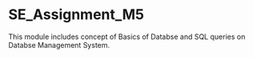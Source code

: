 # SE_Assignment_M5
This module includes concept of Basics of Databse and SQL queries on Databse Management System. 
